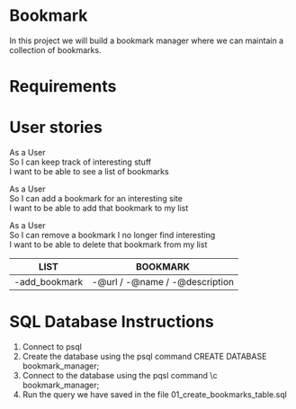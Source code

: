 # Bookmark

In this project we will build a bookmark manager where we can maintain a collection of bookmarks.

# Requirements

# User stories

As a User  
So I can keep track of interesting stuff  
I want to be able to see a list of bookmarks  

As a User  
So I can add a bookmark for an interesting site  
I want to be able to add that bookmark to my list   

As a User  
So I can remove a bookmark I no longer find interesting  
I want to be able to delete that bookmark from my list  

LIST | BOOKMARK
----- | --------
-add_bookmark | -@url / -@name / -@description


# SQL Database Instructions

1. Connect to psql
2. Create the database using the psql command CREATE DATABASE bookmark_manager;
3. Connect to the database using the pqsl command \c bookmark_manager;
4. Run the query we have saved in the file 01_create_bookmarks_table.sql

